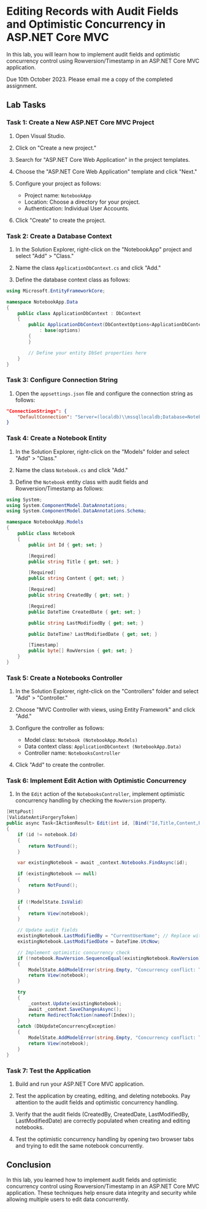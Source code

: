 # Editing Records with Audit Fields and Optimistic Concurrency in ASP.NET Core MVC

In this lab, you will learn how to implement audit fields and optimistic concurrency control using Rowversion/Timestamp in an ASP.NET Core MVC application.

Due 10th October 2023. Please email me a copy of the completed assignment.

## Lab Tasks

### Task 1: Create a New ASP.NET Core MVC Project

1. Open Visual Studio.

2. Click on "Create a new project."

3. Search for "ASP.NET Core Web Application" in the project templates.

4. Choose the "ASP.NET Core Web Application" template and click "Next."

5. Configure your project as follows:
   - Project name: `NotebookApp`
   - Location: Choose a directory for your project.
   - Authentication: Individual User Accounts.

6. Click "Create" to create the project.

### Task 2: Create a Database Context

1. In the Solution Explorer, right-click on the "NotebookApp" project and select "Add" > "Class."

2. Name the class `ApplicationDbContext.cs` and click "Add."

3. Define the database context class as follows:

```csharp
using Microsoft.EntityFrameworkCore;

namespace NotebookApp.Data
{
    public class ApplicationDbContext : DbContext
    {
        public ApplicationDbContext(DbContextOptions<ApplicationDbContext> options)
            : base(options)
        {
        }

        // Define your entity DbSet properties here
    }
}
```

### Task 3: Configure Connection String

1. Open the `appsettings.json` file and configure the connection string as follows:

```json
"ConnectionStrings": {
    "DefaultConnection": "Server=(localdb)\\mssqllocaldb;Database=NotebookAppDb;Trusted_Connection=True;MultipleActiveResultSets=true"
}
```

### Task 4: Create a Notebook Entity

1. In the Solution Explorer, right-click on the "Models" folder and select "Add" > "Class."

2. Name the class `Notebook.cs` and click "Add."

3. Define the `Notebook` entity class with audit fields and Rowversion/Timestamp as follows:

```csharp
using System;
using System.ComponentModel.DataAnnotations;
using System.ComponentModel.DataAnnotations.Schema;

namespace NotebookApp.Models
{
    public class Notebook
    {
        public int Id { get; set; }

        [Required]
        public string Title { get; set; }

        [Required]
        public string Content { get; set; }

        [Required]
        public string CreatedBy { get; set; }

        [Required]
        public DateTime CreatedDate { get; set; }

        public string LastModifiedBy { get; set; }

        public DateTime? LastModifiedDate { get; set; }

        [Timestamp]
        public byte[] RowVersion { get; set; }
    }
}
```

### Task 5: Create a Notebooks Controller

1. In the Solution Explorer, right-click on the "Controllers" folder and select "Add" > "Controller."

2. Choose "MVC Controller with views, using Entity Framework" and click "Add."

3. Configure the controller as follows:
   - Model class: `Notebook (NotebookApp.Models)`
   - Data context class: `ApplicationDbContext (NotebookApp.Data)`
   - Controller name: `NotebooksController`

4. Click "Add" to create the controller.

### Task 6:  Implement Edit Action with Optimistic Concurrency

1. In the `Edit` action of the `NotebooksController`, implement optimistic concurrency handling by checking the `RowVersion` property.

```csharp
[HttpPost]
[ValidateAntiForgeryToken]
public async Task<IActionResult> Edit(int id, [Bind("Id,Title,Content,RowVersion")] Notebook notebook)
{
    if (id != notebook.Id)
    {
        return NotFound();
    }

    var existingNotebook = await _context.Notebooks.FindAsync(id);

    if (existingNotebook == null)
    {
        return NotFound();
    }

    if (!ModelState.IsValid)
    {
        return View(notebook);
    }

    // Update audit fields
    existingNotebook.LastModifiedBy = "CurrentUserName"; // Replace with actual user information
    existingNotebook.LastModifiedDate = DateTime.UtcNow;

    // Implement optimistic concurrency check
    if (!notebook.RowVersion.SequenceEqual(existingNotebook.RowVersion))
    {
        ModelState.AddModelError(string.Empty, "Concurrency conflict: The record has been modified by another user.");
        return View(notebook);
    }

    try
    {
        _context.Update(existingNotebook);
        await _context.SaveChangesAsync();
        return RedirectToAction(nameof(Index));
    }
    catch (DbUpdateConcurrencyException)
    {
        ModelState.AddModelError(string.Empty, "Concurrency conflict: The record has been modified by another user.");
        return View(notebook);
    }
}
```

### Task 7: Test the Application

1. Build and run your ASP.NET Core MVC application.

2. Test the application by creating, editing, and deleting notebooks. Pay attention to the audit fields and optimistic concurrency handling.

3. Verify that the audit fields (CreatedBy, CreatedDate, LastModifiedBy, LastModifiedDate) are correctly populated when creating and editing notebooks.

4. Test the optimistic concurrency handling by opening two browser tabs and trying to edit the same notebook concurrently.

## Conclusion

In this lab, you learned how to implement audit fields and optimistic concurrency control using Rowversion/Timestamp in an ASP.NET Core MVC application. These techniques help ensure data integrity and security while allowing multiple users to edit data concurrently.